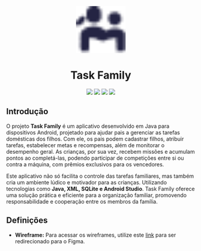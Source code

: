 <div align="center">
    <picuture>
        <source media="(prefers-color-scheme: dark)" srcset="https://raw.githubusercontent.com/eniac-flavio/task-family/main/app/src/main/res/drawable/icon_dark.png">
        <img src="https://raw.githubusercontent.com/eniac-flavio/task-family/main/app/src/main/res/drawable/icon.png" height="125">
    </picuture>
    <h1>Task Family</h1>
</div>

<div align="center">
    <img src="https://img.shields.io/badge/Java-ED8B00?style=for-the-badge&logo=java&logoColor=white">
    <img src="https://img.shields.io/badge/XML-777BB4?style=for-the-badge&logo=xml&logoColor=white">
    <img src="https://img.shields.io/badge/SQLite-07405E?style=for-the-badge&logo=sqlite&logoColor=white">
    <img src="https://img.shields.io/badge/Android%20Studio-000?style=for-the-badge&logo=android-studio&logoColor=3DDC84">
</div>

## Introdução
<!-- O projeto **(nome)** tem como objetivo resolver **(problema)** de **(quem sofre)**. Esse processo é feito através **(escopo)**, proporcionando uma solução eficiente e prática para **(benefício)**. Com o uso de **(tecnologias)**, o projeto visa **(objetivo final)**, garantindo **(vantagens)** para os usuários. -->

O projeto **Task Family** é um aplicativo desenvolvido em Java para dispositivos Android, projetado para ajudar pais a gerenciar as tarefas domésticas dos filhos. Com ele, os pais podem cadastrar filhos, atribuir tarefas, estabelecer metas e recompensas, além de monitorar o desempenho geral. As crianças, por sua vez, recebem missões e acumulam pontos ao completá-las, podendo participar de competições entre si ou contra a máquina, com prêmios exclusivos para os vencedores.

Este aplicativo não só facilita o controle das tarefas familiares, mas também cria um ambiente lúdico e motivador para as crianças. Utilizando tecnologias como **Java, XML, SQLite e Android Studio**. Task Family oferece uma solução prática e eficiente para a organização familiar, promovendo responsabilidade e cooperação entre os membros da família.

## Definições

- **Wireframe:** Para acessar os wireframes, utilize este [link](https://www.figma.com/design/PvvT06G4ZxOAeKjUFIL56p/Task-Family?node-id=0-1&t=YS1gTfYjM6Fcc2Gy-1) para ser redirecionado para o Figma.

<!-- -- **Fluxograma:** Para acessar os fluxogramas, utilize este link para ser redirecionado para a documentação completa dos fluxogramas -->
